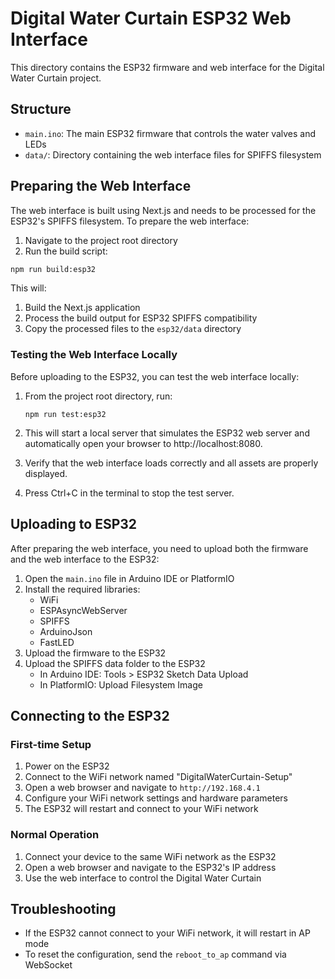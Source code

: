 # Digital Water Curtain ESP32 Web Interface

This directory contains the ESP32 firmware and web interface for the Digital Water Curtain project.

## Structure

- `main.ino`: The main ESP32 firmware that controls the water valves and LEDs
- `data/`: Directory containing the web interface files for SPIFFS filesystem

## Preparing the Web Interface

The web interface is built using Next.js and needs to be processed for the ESP32's SPIFFS filesystem. To prepare the web interface:

1. Navigate to the project root directory
2. Run the build script:

```bash
npm run build:esp32
```

This will:
1. Build the Next.js application
2. Process the build output for ESP32 SPIFFS compatibility
3. Copy the processed files to the `esp32/data` directory

### Testing the Web Interface Locally

Before uploading to the ESP32, you can test the web interface locally:

1. From the project root directory, run:
   ```
   npm run test:esp32
   ```

2. This will start a local server that simulates the ESP32 web server and automatically open your browser to http://localhost:8080.

3. Verify that the web interface loads correctly and all assets are properly displayed.

4. Press Ctrl+C in the terminal to stop the test server.

## Uploading to ESP32

After preparing the web interface, you need to upload both the firmware and the web interface to the ESP32:

1. Open the `main.ino` file in Arduino IDE or PlatformIO
2. Install the required libraries:
   - WiFi
   - ESPAsyncWebServer
   - SPIFFS
   - ArduinoJson
   - FastLED
3. Upload the firmware to the ESP32
4. Upload the SPIFFS data folder to the ESP32
   - In Arduino IDE: Tools > ESP32 Sketch Data Upload
   - In PlatformIO: Upload Filesystem Image

## Connecting to the ESP32

### First-time Setup

1. Power on the ESP32
2. Connect to the WiFi network named "DigitalWaterCurtain-Setup"
3. Open a web browser and navigate to `http://192.168.4.1`
4. Configure your WiFi network settings and hardware parameters
5. The ESP32 will restart and connect to your WiFi network

### Normal Operation

1. Connect your device to the same WiFi network as the ESP32
2. Open a web browser and navigate to the ESP32's IP address
3. Use the web interface to control the Digital Water Curtain

## Troubleshooting

- If the ESP32 cannot connect to your WiFi network, it will restart in AP mode
- To reset the configuration, send the `reboot_to_ap` command via WebSocket
